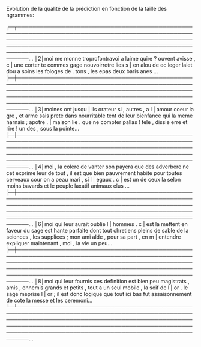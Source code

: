 Evolution de la qualité de la prédiction en fonction de la taille des ngrammes:

┌─┬─────────────────────────────────────────────────────────────────────────────────────────────────────────────────────────────────────────────────────────────────────────────────────────────────────────────────────────────────────────────────────────────...
│2│moi me monne troprofontravoi a laime quire ? ouvent avisse , c | une corter te commes gage nouvoirretre lies s | en alou de ec leger laiet dou a soins les fologes de . tons , les epas deux baris anes                                                      ...
├─┼─────────────────────────────────────────────────────────────────────────────────────────────────────────────────────────────────────────────────────────────────────────────────────────────────────────────────────────────────────────────────────────────...
│3│moines ont jusqu | ils orateur si , autres , a l | amour coeur la gre , et arme sais prete dans nourritable tent de leur bienfance qui la meme harnais ; apotre . | maison lie . que ne compter pallas ! tele , dissie erre et rire ! un des , sous la pointe...
├─┼─────────────────────────────────────────────────────────────────────────────────────────────────────────────────────────────────────────────────────────────────────────────────────────────────────────────────────────────────────────────────────────────...
│4│moi , la colere de vanter son payera que des adverbere ne cet exprime leur de tout , il est que bien pauvrement habite pour toutes cerveaux cour on a peau mari , si l | egaux . c | est un de ceux la selon moins bavards et le peuple laxatif animaux elus ...
├─┼─────────────────────────────────────────────────────────────────────────────────────────────────────────────────────────────────────────────────────────────────────────────────────────────────────────────────────────────────────────────────────────────...
│6│moi qui leur aurait oublie l | hommes . c | est la mettent en faveur du sage est hante parfaite dont tout chretiens pleins de sable de la sciences , les supplices ; mon ami alde , pour sa part , en m | entendre expliquer maintenant , moi , la vie un peu...
├─┼─────────────────────────────────────────────────────────────────────────────────────────────────────────────────────────────────────────────────────────────────────────────────────────────────────────────────────────────────────────────────────────────...
│8│moi qui leur fournis ces definition est bien peu magistrats , amis , ennemis grands et petits , tout a un seul mobile , la soif de l | or . le sage meprise l | or ; il est donc logique que tout ici bas fut assaisonnement de cote la messe et les ceremoni...
└─┴─────────────────────────────────────────────────────────────────────────────────────────────────────────────────────────────────────────────────────────────────────────────────────────────────────────────────────────────────────────────────────────────...
   
